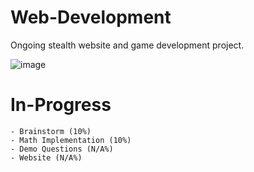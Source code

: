 # Web-Development
Ongoing stealth website and game development project.

![image](https://github.com/user-attachments/assets/10ae4b99-3e41-441f-a93f-1d5a6b9f57f6)

# In-Progress

    - Brainstorm (10%)
    - Math Implementation (10%)
    - Demo Questions (N/A%)
    - Website (N/A%)
